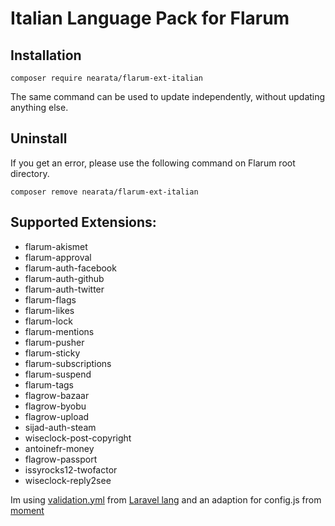 # Italian Language Pack for Flarum

## Installation

```shell
composer require nearata/flarum-ext-italian
```

The same command can be used to update independently, without updating anything else.

## Uninstall

If you get an error, please use the following command on Flarum root directory.

```shell
composer remove nearata/flarum-ext-italian
```

## Supported Extensions:

* flarum-akismet
* flarum-approval
* flarum-auth-facebook
* flarum-auth-github
* flarum-auth-twitter
* flarum-flags
* flarum-likes
* flarum-lock
* flarum-mentions
* flarum-pusher
* flarum-sticky
* flarum-subscriptions
* flarum-suspend
* flarum-tags
* flagrow-bazaar
* flagrow-byobu
* flagrow-upload
* sijad-auth-steam
* wiseclock-post-copyright
* antoinefr-money
* flagrow-passport
* issyrocks12-twofactor
* wiseclock-reply2see

Im using [validation.yml](https://github.com/caouecs/Laravel-lang/blob/master/src/it/validation.php) from [Laravel lang](https://github.com/caouecs/Laravel-lang/) and an adaption for config.js from [moment](https://github.com/moment/moment/blob/develop/locale/it.js)
